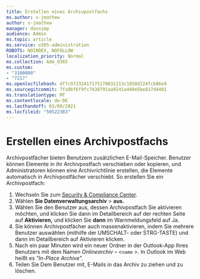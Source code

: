 ```yaml
---
title: Erstellen eines Archivpostfachs
ms.author: v-jmathew
author: v-jmathew
manager: dansimp
audience: Admin
ms.topic: article
ms.service: o365-administration
ROBOTS: NOINDEX, NOFOLLOW
localization_priority: Normal
ms.collection: Adm_O365
ms.custom:
- "3100008"
- "7217"
ms.openlocfilehash: df7c97232417175178031213c1050d224fcb86e9
ms.sourcegitcommit: 7fa9bf6f9fc7438791aa9241a440e5be817d4401
ms.translationtype: MT
ms.contentlocale: de-DE
ms.lasthandoff: 03/08/2021
ms.locfileid: "50522383"
---
```

# <a name="create-an-archive-mailbox"></a>Erstellen eines Archivpostfachs

Archivpostfächer bieten Benutzern zusätzlichen E-Mail-Speicher. Benutzer können Elemente in ihr Archivpostfach verschieben oder kopieren, und Administratoren können eine Archivrichtlinie erstellen, die Elemente automatisch in Archivpostfächer verschiebt. So erstellen Sie ein Archivpostfach:

1. Wechseln Sie zum [Security & Compliance Center]( https://go.microsoft.com/fwlink/p/?linkid=2077143).
2. Wählen **Sie Datenverwaltungsarchiv**  >  **aus.**
3. Wählen Sie den Benutzer aus, dessen Archivpostfach Sie aktivieren möchten, und klicken Sie dann im Detailbereich auf der rechten Seite auf **Aktivieren,** und klicken Sie **dann** im Warnmeldungsfeld auf Ja.
4. Sie können Archivpostfächer auch massenaktivieren, indem  Sie  mehrere Benutzer auswählen (mithilfe der UMSCHALT- oder STRG-TASTE) und dann im Detailbereich auf Aktivieren klicken. 
5. Nach ein paar Minuten wird ein neuer Ordner in der Outlook-App Ihres Benutzers mit dem Namen *Onlinearchiv – <`name` >*. In Outlook im Web heißt es *"In-Place Archive".*
6. Teilen Sie Dem Benutzer mit, E-Mails in das Archiv zu ziehen und zu löschen.
